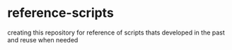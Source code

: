 # reference-scripts

creating this repository for reference of scripts thats developed in the past and reuse when needed
